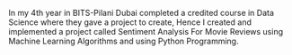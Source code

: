 In my 4th year in BITS-Pilani Dubai completed a credited course in Data Science where they gave a project to create, Hence I created and implemented a project called Sentiment Analysis For Movie Reviews using Machine Learning Algorithms and using Python Programming. 
